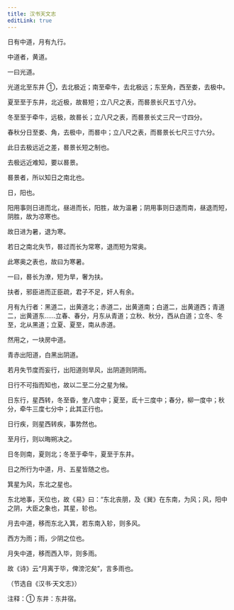 ```yaml
---
title: 汉书天文志
editLink: true
---
```


日有中道，月有九行。

中道者，黄道。

一曰光道。

光道北至东井 ①，去北极近；南至牵牛，去北极远；东至角，西至娄，去极中。

夏至至于东井，北近极，故晷短；立八尺之表，而晷景长尺五寸八分。

冬至至于牵牛，远极，故晷长；立八尺之表，而晷景长丈三尺一寸四分。

春秋分日至娄、角，去极中，而晷中；立八尺之表，而晷景长七尺三寸六分。

此日去极远近之差，晷景长短之制也。

去极远近难知，要以晷景。

晷景者，所以知日之南北也。

日，阳也。

阳用事则日进而北，昼进而长，阳胜，故为温暑；阴用事则日退而南，昼退而短，阴胜，故为凉寒也。

故日进为暑，退为寒。

若日之南北失节，晷过而长为常寒，退而短为常奥。

此寒奥之表也，故曰为寒暑。

一曰，晷长为潦，短为旱，奢为扶。

扶者，邪臣进而正臣疏，君子不足，奸人有余。

月有九行者：黑道二，出黄道北；赤道二，出黄道南；白道二，出黄道西；青道二，出黄道东……立春、春分，月东从青道；立秋、秋分，西从白道；立冬、冬至，北从黑道；立夏、夏至，南从赤道。

然用之，一块房中道。

青赤出阳道，白黑出阴道。

若月失节度而妄行，出阳道则旱风，出阴道则阴雨。

日行不可指而知也，故以二至二分之星为候。

日东行，星西转，冬至昏，奎八度中；夏至，氐十三度中；春分，柳一度中；秋分，牵牛三度七分中；此其正行也。

日行疾，则星西转疾，事势然也。

至月行，则以晦朔决之。

日冬则南，夏则北；冬至于牵牛，夏至于东井。

日之所行为中道，月、五星皆随之也。

箕星为风，东北之星也。

东北地事，天位也，故《易》曰：“东北丧朋，及《巽》在东南，为风；风，阳中之阴，大臣之象也，其星，轸也。

月去中道，移而东北入箕，若东南入轸，则多风。

西方为雨；雨，少阴之位也。

月失中道，移而西入毕，则多雨。

故《诗》云“月离于毕，俾滂沱矣”，言多雨也。

（节选自《汉书·天文志》）

注释：① 东井：东井宿。
